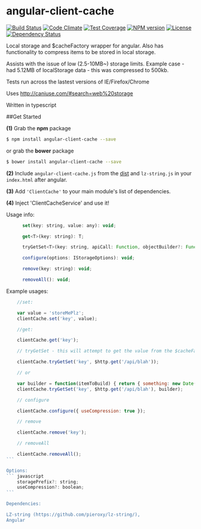 # angular-client-cache

[![Build Status](https://travis-ci.org/jonocairns/angular-client-cache.svg?branch=master)](https://travis-ci.org/jonocairns/angular-client-cache) [![Code Climate](https://codeclimate.com/github/jonocairns/angular-client-cache/badges/gpa.svg)](https://codeclimate.com/github/jonocairns/angular-client-cache) [![Test Coverage](https://codeclimate.com/github/jonocairns/angular-client-cache/badges/coverage.svg)](https://codeclimate.com/github/jonocairns/angular-client-cache) [![NPM version](https://img.shields.io/npm/v/angular-client-cache.svg?style=flat-square)](https://npmjs.org/package/angular-client-cache) [![License](http://img.shields.io/npm/l/angular-client-cache.svg?style=flat-square)](LICENSE) [![Dependency Status](http://img.shields.io/david/jonocairns/angular-client-cache.svg?style=flat-square)](https://david-dm.org/jonocairns/angular-client-cache)


Local storage and $cacheFactory wrapper for angular. Also has functionality to compress items to be stored in local storage.

Assists with the issue of low (2.5-10MB~) storage limits. Example case - had 5.12MB of localStorage data - this was compressed to 500kb.

Tests run across the lastest versions of IE/Firefox/Chrome

Uses http://caniuse.com/#search=web%20storage

Written in typescript

##Get Started

**(1)** Grab the **npm** package
```bash
$ npm install angular-client-cache --save
```
or grab the **bower** package
```bash
$ bower install angular-client-cache --save
```

**(2)** Include `angular-client-cache.js` from the [dist](https://github.com/jonocairns/angular-client-cache/tree/master/dist/bin) and `lz-string.js` in your `index.html` after angular.

**(3)** Add `'ClientCache'` to your main module's list of dependencies.

**(4)** Inject 'ClientCacheService' and use it!

Usage info:
```javascript
      set(key: string, value: any): void;

      get<T>(key: string): T;

      tryGetSet<T>(key: string, apiCall: Function, objectBuilder?: Function): ng.IPromise<T>;

      configure(options: IStorageOptions): void;

      remove(key: string): void;

      removeAll(): void;
```

Example usages:

````javascript
    //set:

    var value = 'storeMePlz';
    clientCache.set('key', value);

    //get:

    clientCache.get('key');

    // tryGetSet - this will attempt to get the value from the $cacheFactory, if the value doesn't exist it will perform the API call you supply - then set that response in local/$cacheFactory storage - if the API call fails it will try get from localStorage. You can optionally add a builder to build the object from the response.

    clientCache.tryGetSet('key', $http.get('/api/blah'));

    // or

    var builder = function(itemToBuild) { return { something: new Date(itemToBuild.date); }};
    clientCache.tryGetSet('key', $http.get('/api/blah'), builder);

    // configure

    clientCache.configure({ useCompression: true });

    // remove

    clientCache.remove('key');

    // removeAll

    clientCache.removeAll();
```

Options:
``` javascript
    storagePrefix?: string;
    useCompression?: boolean;
```

Dependencies:

LZ-string (https://github.com/pieroxy/lz-string/),
Angular
